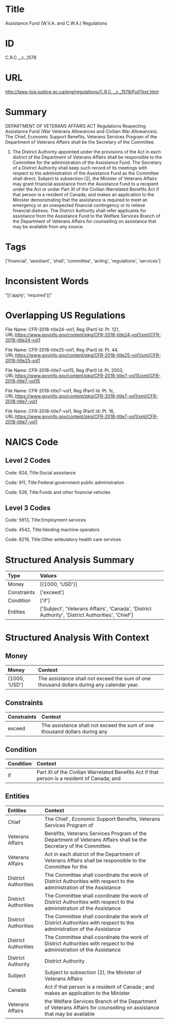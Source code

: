 # Title
Assistance Fund (W.V.A. and C.W.A.) Regulations


# ID
C.R.C.,_c._1578

# URL
http://laws-lois.justice.gc.ca/eng/regulations/C.R.C.,_c._1578/FullText.html


# Summary
DEPARTMENT OF VETERANS AFFAIRS ACT Regulations Respecting Assistance Fund (War Veterans Allowances and Civilian War Allowances).
The Chief, Economic Support Benefits, Veterans Services Program of the Department of Veterans Affairs shall be the Secretary of the Committee.
1. The District Authority appointed under the provisions of the Act in each district of the Department of Veterans Affairs shall be responsible to the Committee for the administration of the Assistance Fund.
The Secretary of a District Authority shall keep such record of its meetings with respect to the administration of the Assistance Fund as the Committee shall direct.
Subject to subsection (2), the Minister of Veterans Affairs may grant financial assistance from the Assistance Fund to a recipient under the Act or under Part XI of the Civilian Warrelated  Benefits Act  if that person is a resident of Canada; and makes an application to the Minister demonstrating that the assistance is required to meet an emergency or an unexpected financial contingency or to relieve financial distress.
The District Authority shall refer applicants for assistance from the Assistance Fund to the Welfare Services Branch of the Department of Veterans Affairs for counselling on assistance that may be available from any source.


# Tags
['financial', 'assistant', 'shall', 'committee', 'acting', 'regulations', 'services']


# Inconsistent Words
"[('apply', 'required')]"


# Overlapping US Regulations
File Name: CFR-2018-title24-vol1, Reg (Part) Id: Pt. 121, URL:https://www.govinfo.gov/content/pkg/CFR-2018-title24-vol1/xml/CFR-2018-title24-vol1

File Name: CFR-2018-title25-vol1, Reg (Part) Id: Pt. 44, URL:https://www.govinfo.gov/content/pkg/CFR-2018-title25-vol1/xml/CFR-2018-title25-vol1

File Name: CFR-2018-title7-vol15, Reg (Part) Id: Pt. 2003, URL:https://www.govinfo.gov/content/pkg/CFR-2018-title7-vol15/xml/CFR-2018-title7-vol15

File Name: CFR-2018-title7-vol1, Reg (Part) Id: Pt. 1c, URL:https://www.govinfo.gov/content/pkg/CFR-2018-title7-vol1/xml/CFR-2018-title7-vol1

File Name: CFR-2018-title7-vol1, Reg (Part) Id: Pt. 16, URL:https://www.govinfo.gov/content/pkg/CFR-2018-title7-vol1/xml/CFR-2018-title7-vol1




# NAICS Code
## Level 2 Codes
Code: 624, Title:Social assistance

Code: 911, Title:Federal government public administration

Code: 526, Title:Funds and other financial vehicles




## Level 3 Codes
Code: 5613, Title:Employment services

Code: 4542, Title:Vending machine operators

Code: 6219, Title:Other ambulatory health care services







# Structured Analysis Summary
| Type        | Values                                                                                           |
|:------------|:-------------------------------------------------------------------------------------------------|
| Money       | [(1000, 'USD')]                                                                                  |
| Constraints | ['exceed']                                                                                       |
| Condition   | ['if']                                                                                           |
| Entities    | ['Subject', 'Veterans Affairs', 'Canada', 'District Authority', 'District Authorities', 'Chief'] |


# Structured Analysis With Context
 


## Money
| Money         | Context                                                                                   |
|:--------------|:------------------------------------------------------------------------------------------|
| (1000, 'USD') | The assistance shall not exceed the sum of one thousand dollars during any calendar year. |


## Constraints
| Constraints   | Context                                                                     |
|:--------------|:----------------------------------------------------------------------------|
| exceed        | The assistance shall not  exceed the sum of one thousand dollars during any |


## Condition
| Condition   | Context                                                                                     |
|:------------|:--------------------------------------------------------------------------------------------|
| if          | Part XI of the Civilian Warrelated Benefits Act if that person is a resident of Canada; and |


## Entities
| Entities             | Context                                                                                                               |
|:---------------------|:----------------------------------------------------------------------------------------------------------------------|
| Chief                | The  Chief , Economic Support Benefits, Veterans Services Program of                                                  |
| Veterans Affairs     | Benefits, Veterans Services Program of the Department of Veterans Affairs  shall be the Secretary of the Committee.   |
| Veterans Affairs     | Act in each district of the Department of Veterans Affairs shall be responsible to the Committee for the              |
| District Authorities | The Committee shall coordinate the work of  District Authorities with respect to the administration of the Assistance |
| District Authorities | The Committee shall coordinate the work of  District Authorities with respect to the administration of the Assistance |
| District Authorities | The Committee shall coordinate the work of  District Authorities with respect to the administration of the Assistance |
| District Authorities | The Committee shall coordinate the work of  District Authorities with respect to the administration of the Assistance |
| District Authority   | District Authority .                                                                                                  |
| Subject              | Subject to subsection (2), the Minister of Veterans Affairs                                                           |
| Canada               | Act if that person is a resident of Canada ; and makes an application to the Minister                                 |
| Veterans Affairs     | the Welfare Services Branch of the Department of Veterans Affairs for counselling on assistance that may be available |


